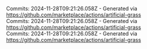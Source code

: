 Commits: 2024-11-28T09:21:26.058Z - Generated via https://github.com/marketplace/actions/artificial-grass
<br>
Commits: 2024-11-28T09:21:26.058Z - Generated via https://github.com/marketplace/actions/artificial-grass
<br>
Commits: 2024-11-28T09:21:26.058Z - Generated via https://github.com/marketplace/actions/artificial-grass
<br>
